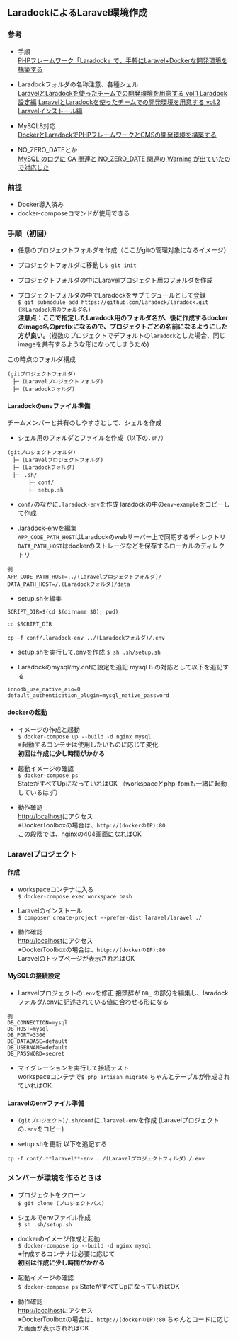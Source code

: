 ## LaradockによるLaravel環境作成

### 参考
- 手順  
  [PHPフレームワーク「Laradock」で、手軽にLaravel+Dockerな開発環境を構築する](https://liginc.co.jp/364089)

- Laradockフォルダの名称注意、各種シェル  
  [LaravelとLaradockを使ったチームでの開発環境を用意する vol.1 Laradock設定編](https://qiita.com/dev_satsuki/items/e2769925da33bfa77df5)
  [LaravelとLaradockを使ったチームでの開発環境を用意する vol.2 Laravelインストール編](https://qiita.com/dev_satsuki/items/5ce8b98100997f230775)

- MySQL8対応  
  [DockerとLaradockでPHPフレームワークとCMSの開発環境を構築する](https://ninolog.com/docker-build-php-from-laradock/)

- NO_ZERO_DATEとか  
  [MySQL のログに CA 関連と NO_ZERO_DATE 関連の Warning が出ていたので対応した](https://mgng.mugbum.info/1344)

### 前提
- Docker導入済み
- docker-composeコマンドが使用できる

### 手順（初回）
- 任意のプロジェクトフォルダを作成（ここがgitの管理対象になるイメージ）

- プロジェクトフォルダに移動し`$ git init`

- プロジェクトフォルダの中にLaravelプロジェクト用のフォルダを作成

- プロジェクトフォルダの中でLaradockをサブモジュールとして登録  
`$ git submodule add https://github.com/Laradock/laradock.git (※Laradock用のフォルダ名)`  
**注意点：ここで指定したLaradock用のフォルダ名が、後に作成するdockerのimage名のprefixになるので、プロジェクトごとの名前になるようにした方が良い。**(複数のプロジェクトでデフォルトの`laradock`とした場合、同じimageを共有するような形になってしまうため)

この時点のフォルダ構成
```
(gitプロジェクトフォルダ)
　├─ (Laravelプロジェクトフォルダ)
　├─ (Laradockフォルダ)
```

#### Laradockのenvファイル準備
チームメンバーと共有のしやすさとして、シェルを作成

- シェル用のフォルダとファイルを作成（以下の`.sh/`）
```
(gitプロジェクトフォルダ)
　├─ (Laravelプロジェクトフォルダ)
　├─ (Laradockフォルダ)
　├─　.sh/
　　　　├─ conf/
　　　　├─ setup.sh
```

- `conf/`のなかに`.laradock-env`を作成
laradockの中の`env-example`をコピーして作成

- .laradock-envを編集  
`APP_CODE_PATH_HOST`はLaradockのwebサーバー上で同期するディレクトリ  
`DATA_PATH_HOST`はdockerのストレージなどを保存するローカルのディレクトリ  
```
例
APP_CODE_PATH_HOST=../(Laravelプロジェクトフォルダ)/
DATA_PATH_HOST=/.(Laradockフォルダ)/data
```

- setup.shを編集
```
SCRIPT_DIR=$(cd $(dirname $0); pwd)

cd $SCRIPT_DIR

cp -f conf/.laradock-env ../(Laradockフォルダ)/.env
```

- setup.shを実行して.envを作成
`$ sh .sh/setup.sh`

- Laradockのmysql/my.cnfに設定を追記
mysql 8 の対応として以下を追記する
```
innodb_use_native_aio=0
default_authentication_plugin=mysql_native_password
```

#### dockerの起動
- イメージの作成と起動  
`$ docker-compose up --build -d nginx mysql`  
※起動するコンテナは使用したいものに応じて変化  
**初回は作成に少し時間がかかる**

- 起動イメージの確認  
`$ docker-compose ps`  
StateがすべてUpになっていればOK
（workspaceとphp-fpmも一緒に起動しているはず）

- 動作確認  
[http://localhost](http://localhost/)にアクセス  
※DockerToolboxの場合は、`http://(dockerのIP):80`  
この段階では、nginxの404画面になればOK

### Laravelプロジェクト
#### 作成
- workspaceコンテナに入る  
`$ docker-compose exec workspace bash`

- Laravelのインストール  
`$ composer create-project --prefer-dist laravel/laravel ./`

- 動作確認  
[http://localhost](http://localhost/)にアクセス  
※DockerToolboxの場合は、`http://(dockerのIP):80`  
Laravelのトップページが表示されればOK

#### MySQLの接続設定
- Laravelプロジェクトの`.env`を修正
接頭辞が `DB_` の部分を編集し、laradockフォルダ/.envに記述されている値に合わせる形になる
```
例
DB_CONNECTION=mysql
DB_HOST=mysql
DB_PORT=3306
DB_DATABASE=default
DB_USERNAME=default
DB_PASSWORD=secret
```

- マイグレーションを実行して接続テスト  
workspaceコンテナで`$ php artisan migrate`
ちゃんとテーブルが作成されていればOK

#### Laravelのenvファイル準備
- `(gitプロジェクト)/.sh/conf`に`.laravel-env`を作成
  (Laravelプロジェクトの`.env`をコピー)

- setup.shを更新
以下を追記する
```
cp -f conf/.**laravel**-env ../(Laravelプロジェクトフォルダ）/.env
```

### メンバーが環境を作るときは
- プロジェクトをクローン  
`$ git clone (プロジェクトパス)`

- シェルでenvファイル作成  
`$ sh .sh/setup.sh`

- dockerのイメージ作成と起動  
`$ docker-compose ip --build -d nginx mysql`  
※作成するコンテナは必要に応じて  
**初回は作成に少し時間がかかる**

- 起動イメージの確認   
`$ docker-compose ps`
StateがすべてUpになっていればOK

- 動作確認  
[http://localhost](http://localhost/)にアクセス  
※DockerToolboxの場合は、`http://(dockerのIP):80`
ちゃんとコードに応じた画面が表示されればOK

